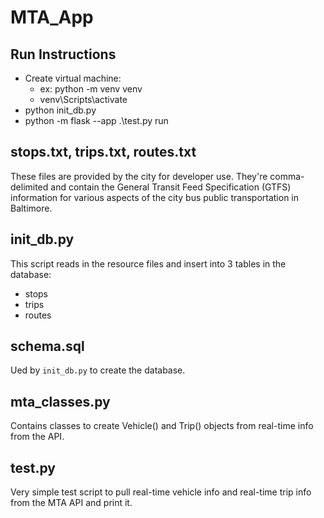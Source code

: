 # MTA_App

## Run Instructions
* Create virtual machine: <br>
  + ex: python -m venv venv <br>
  + venv\Scripts\activate <br>
* python init_db.py <br>
* python -m flask --app .\test.py run  <br>

## stops.txt, trips.txt, routes.txt
These files are provided by the city for developer use. They're comma-delimited and contain the General Transit Feed Specification (GTFS) information for various aspects of the city bus public transportation in Baltimore.

## init_db.py
This script reads in the resource files and insert into 3 tables in the database:
+ stops
+ trips
+ routes

## schema.sql
Ued by `init_db.py` to create the database.

## mta_classes.py
Contains classes to create Vehicle() and Trip() objects from real-time info from the API.

## test.py
Very simple test script to pull real-time vehicle info and real-time trip info from the MTA API and print it.
